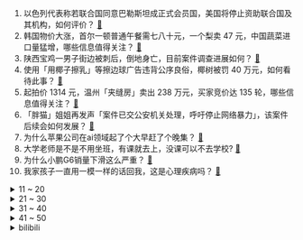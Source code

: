 1. 以色列代表称若联合国同意巴勒斯坦成正式会员国，美国将停止资助联合国及其机构，如何评价？ [:link:](https://www.zhihu.com/question/655361525)
2. 韩国物价大涨，首尔一顿普通午餐需七八十元，一个梨卖 47 元，中国蔬菜进口量猛增，哪些信息值得关注？ [:link:](https://www.zhihu.com/question/655357668)
3. 陕西宝鸡一男子街边被刺后，倒地身亡，目前案件调查进展如何？ [:link:](https://www.zhihu.com/question/655348557)
4. 使用「用椰子擦乳」等擦边球广告违背公序良俗，椰树被罚 40 万元，如何看待此事？ [:link:](https://www.zhihu.com/question/655337381)
5. 起拍价 1314 元，温州「夹缝房」卖出 238 万元，买家竞价达 135 轮，哪些信息值得关注？ [:link:](https://www.zhihu.com/question/655224797)
6. 「胖猫」姐姐再发声「案件已交公安机关处理，呼吁停止网络暴力」，该案件后续会如何发展？ [:link:](https://www.zhihu.com/question/655316932)
7. 为什么苹果公司在ai领域起了个大早赶了个晚集？ [:link:](https://www.zhihu.com/question/654052205)
8. 大学老师是不是不用坐班，有课就去上，没课可以不去学校? [:link:](https://www.zhihu.com/question/651667511)
9. 为什么小鹏G6销量下滑这么严重？ [:link:](https://www.zhihu.com/question/654234895)
10. 我家孩子一直用一模一样的话回我，这是心理疾病吗？ [:link:](https://www.zhihu.com/question/654670442)
<details>
<summary>11 ~ 20</summary>

11. 既是长子又是后金功臣，努尔哈赤为什么要处死自己的亲生儿子？ [:link:](https://www.zhihu.com/question/591115930)
12. 如何含蓄地表达喜欢？ [:link:](https://www.zhihu.com/question/654752418)
13. 「延长假期」频频出圈，心理层面真的有「可以人为延长某种观感」的说法或能力吗？ [:link:](https://www.zhihu.com/question/654470015)
14. 魏武卒到底有多厉害？为何后期不能重建一支魏武卒？ [:link:](https://www.zhihu.com/question/498197235)
15. 能留下你相册里第一张照片吗? [:link:](https://www.zhihu.com/question/647709694)
16. 世界首例自体再生胰岛移植成功，25 年糖尿病病史患者被治愈，该技术具有哪些意义？ [:link:](https://www.zhihu.com/question/655236314)
17. 23-24赛季欧冠半决赛皇马2：1拜仁，总比分4：3，皇马补时绝杀，晋级决赛，如何评价本场比赛？ [:link:](https://www.zhihu.com/question/655392019)
18. 为什么直到现在，《原神》的元素反应机制都没有被模仿？ [:link:](https://www.zhihu.com/question/655314579)
19. 《火锅》票房大扑街导演丁晟直播落泪，为什么这部电影票房不及预期？重新上映票房会好吗？ [:link:](https://www.zhihu.com/question/654927520)
20. 欧洲自然科学院中国代表处回应「院士头衔花  40  万就能买」言论，称院士资格不售卖 ，如何评价此事？ [:link:](https://www.zhihu.com/question/655215603)
</details>
<details>
<summary>21 ~ 30</summary>

21. 民宗局回应「和尚开宾利载女眷出入寺庙」事件，称「他只是为香客开门」，如何看待此事？ [:link:](https://www.zhihu.com/question/655234982)
22. 山东航空客机偏出跑道事件调查「明知大雨仍着陆，事故发生前跑道曾被要求整改」，责任如何划分？ [:link:](https://www.zhihu.com/question/655308925)
23. 福建舰顺利完成首次航行试验，具有怎样的意义？哪些信息值得关注？ [:link:](https://www.zhihu.com/question/655339711)
24. 40岁失业，手里有400万，该如何生存? [:link:](https://www.zhihu.com/question/649396150)
25. 导致「职场人」的「内卷」原因有哪些？ [:link:](https://www.zhihu.com/question/655237121)
26. 有哪些温柔的句子治愈你？ [:link:](https://www.zhihu.com/question/655320354)
27. 海南大附属贵为神奈川第一豪强，为什么剧情年只能招募到清田信长这种水平的新人？ [:link:](https://www.zhihu.com/question/654856898)
28. WTT沙特大满贯2024，樊振东2-3不敌弗朗西斯卡，止步16强，如何评价两人本场比赛表现？ [:link:](https://www.zhihu.com/question/655381743)
29. 提升自己最快最有效的方式是什么？ [:link:](https://www.zhihu.com/question/649264752)
30. 文笔挑战：“午休时分，阳光洒落，______”，你会怎么接下一句？ [:link:](https://www.zhihu.com/question/655281257)
</details>
<details>
<summary>31 ~ 40</summary>

31. 为什么游戏公司不用专业画家做美术，而是选择聘请绘圈画师？ [:link:](https://www.zhihu.com/question/655146718)
32. 苹果手机建议换电池吗？ [:link:](https://www.zhihu.com/question/451161018)
33. 为什么F1没有中国车队? [:link:](https://www.zhihu.com/question/35172924)
34. 如何评价《一人之下漫画》671话情报？ [:link:](https://www.zhihu.com/question/655344996)
35. 假如你是永生者，你被埋入地幔之中，你有任何方法自救吗？ [:link:](https://www.zhihu.com/question/654330073)
36. 为什么对《长相思》细思恐极？ [:link:](https://www.zhihu.com/question/642103577)
37. 为什么骑公路车能轻易体验到运动的快感，但跑步却很难体验到？ [:link:](https://www.zhihu.com/question/654594836)
38. 不懂就问，手机曲面屏到底好在哪里？ [:link:](https://www.zhihu.com/question/390769168)
39. 如何评价苹果最新推出的基于m4芯片的iPad Pro？ [:link:](https://www.zhihu.com/question/655283483)
40. 妈妈在家庭群里的发言是什么画风？ [:link:](https://www.zhihu.com/question/653244106)
</details>
<details>
<summary>41 ~ 50</summary>

41. 《哈迪斯 2》Steam 好评率达 98%，该游戏都在哪些方面获得了玩家的好评？ [:link:](https://www.zhihu.com/question/655209645)
42. 你认为什么是「假期综合征」？「情绪一松一紧很难受」该如何调整心态？ [:link:](https://www.zhihu.com/question/654469997)
43. 杭州发布房产新政，全面取消住房限购，具有哪些重要意义？将产生哪些影响？ [:link:](https://www.zhihu.com/question/655427156)
44. 4 月乘用车零售同比下降 2%，新能源车环比零增长，为何 4 月销量低迷？哪些信息值得关注？ [:link:](https://www.zhihu.com/question/655381880)
45. 在爱情中，妥协与坚持的边界应如何界定？ [:link:](https://www.zhihu.com/question/653234507)
46. 五公里跑了一半想放弃，该怎么激励自己？ [:link:](https://www.zhihu.com/question/654331909)
47. 2024有哪些良心好用的吹风机推荐？ [:link:](https://www.zhihu.com/question/648895341)
48. 2024 季中冠军赛GEN 3:0 FNC，如何评价这场比赛？ [:link:](https://www.zhihu.com/question/655345774)
49. 分手后冲动提离职被秒批，公司这么做是理性思维还是冷漠无情？ [:link:](https://www.zhihu.com/question/655209341)
50. 出生半年后再没见过父亲， 12  岁男孩上诉法院要求父亲每月探望一次，如何看待此事？ [:link:](https://www.zhihu.com/question/655213932)
</details><details>
<summary>bilibili</summary>

</details>